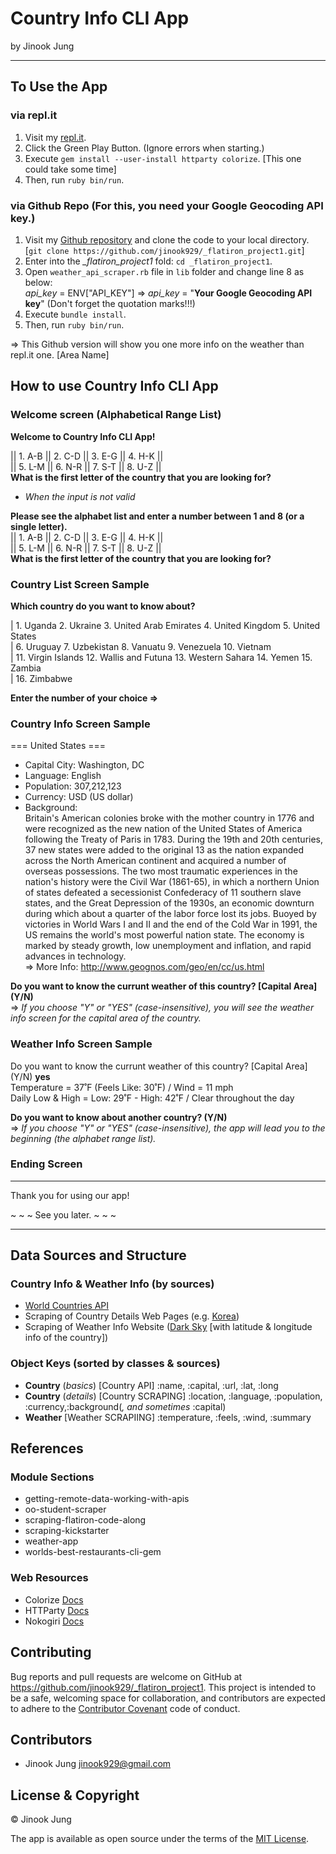 # Country Info CLI App
by Jinook Jung
* * * * * * * * * *
## To Use the App
### via repl.it
1. Visit my [repl.it](https://repl.it/@JinookJung/Country-Info-CLI-App). 
2. Click the Green Play Button. (Ignore errors when starting.)
3. Execute `gem install --user-install httparty colorize`. [This one could take some time]
4. Then, run `ruby bin/run`.

### via Github Repo (For this, you need your Google Geocoding API key.)

1. Visit my [Github repository](https://github.com/jinook929/_flatiron_project1) and clone the code to your local directory. [`git clone https://github.com/jinook929/_flatiron_project1.git`]
2. Enter into the *_flatiron_project1* fold: `cd _flatiron_project1`.
3. Open `weather_api_scraper.rb` file in `lib` folder and change line 8 as below:\
*api_key* = ENV["API_KEY"] => *api_key* = "**Your Google Geocoding API key**" (Don't forget the quotation marks!!!)
4. Execute `bundle install`.
5. Then, run `ruby bin/run`.

=> This Github version will show you one more info on the weather than repl.it one. [Area Name]

## How to use Country Info CLI App

### Welcome screen (Alphabetical Range List)
**Welcome to Country Info CLI App!**

||  1. A-B  ||  2. C-D  ||  3. E-G  ||  4. H-K  ||\
||  5. L-M  ||  6. N-R  ||  7. S-T  ||  8. U-Z  ||\
**What is the first letter of the country that you are looking for?**

- *When the input is not valid*

**Please see the alphabet list and enter a number between 1 and 8 (or a single letter).**\
||  1. A-B  ||  2. C-D  ||  3. E-G  ||  4. H-K  ||\
||  5. L-M  ||  6. N-R  ||  7. S-T  ||  8. U-Z  ||\
**What is the first letter of the country that you are looking for?**

### Country List Screen Sample
**Which country do you want to know about?**

|  1. Uganda                2. Ukraine               3. United Arab Emirates  4. United Kingdom        5. United States\
|  6. Uruguay               7. Uzbekistan            8. Vanuatu               9. Venezuela             10. Vietnam\
| 11.  Virgin Islands      12. Wallis and Futuna    13. Western Sahara       14. Yemen                15. Zambia\
| 16.  Zimbabwe

**Enter the number of your choice =>**

### Country Info Screen Sample
===   United States   ===

- Capital City: Washington, DC
- Language: English
- Population: 307,212,123
- Currency: USD (US dollar)
- Background:\
Britain's American colonies broke with the mother country in 1776 and were recognized as the new nation of the United States of America following the Treaty of Paris in 1783. During the 19th and 20th centuries, 37 new states were added to the original 13 as the nation expanded across the North American continent and acquired a number of overseas possessions. The two most traumatic experiences in the nation's history were the Civil War (1861-65), in which a northern Union of states defeated a secessionist Confederacy of 11 southern slave states, and the Great Depression of the 1930s, an economic downturn during which about a quarter of the labor force lost its jobs. Buoyed by victories in World Wars I and II and the end of the Cold War in 1991, the US remains the world's most powerful nation state. The economy is marked by steady growth, low unemployment and inflation, and rapid advances in technology.\
 => More Info: http://www.geognos.com/geo/en/cc/us.html

**Do you want to know the currunt weather of this country? [Capital Area] (Y/N)**\
=> *If you choose "Y" or "YES" (case-insensitive), you will see the weather info screen for the capital area of the country.*

### Weather Info Screen Sample
Do you want to know the currunt weather of this country? [Capital Area] (Y/N) **yes**\
Temperature =  37˚F (Feels Like: 30˚F) / Wind = 11 mph\
Daily Low & High =  Low: 29˚F - High: 42˚F / Clear throughout the day

**Do you want to know about another country? (Y/N)**\
=> *If you choose "Y" or "YES" (case-insensitive), the app will lead you to the beginning (the alphabet range list).*

### Ending Screen
****************************

Thank you for using our app!

~ ~ ~  See you later.  ~ ~ ~

****************************

## Data Sources and Structure

### Country Info & Weather Info (by sources)
- [World Countries API](http://www.geognos.com/geo/en/world-countries-API.html)
- Scraping of Country Details Web Pages (e.g. [Korea](http://www.geognos.com/geo/en/cc/kr.html))
- Scraping of Weather Info Website ([Dark Sky](https://darksky.net/forecast/37,127.3/) [with latitude & longitude info of the country])

### Object Keys (sorted by classes & sources)
- **Country** (*basics*) [Country API] :name, :capital, :url, :lat, :long
- **Country** (*details*) [Country SCRAPING] :location, :language, :population, :currency,:background(*, and sometimes* :capital)
- **Weather** [Weather SCRAPIING] :temperature, :feels, :wind, :summary

## References

### Module Sections
- getting-remote-data-working-with-apis 
- oo-student-scraper 
- scraping-flatiron-code-along
- scraping-kickstarter
- weather-app
- worlds-best-restaurants-cli-gem 

### Web Resources
- Colorize [Docs](https://github.com/fazibear/colorize)
- HTTParty [Docs](https://github.com/jnunemaker/httparty/tree/master/docs)
- Nokogiri [Docs](label-Parsing+and+Querying)

## Contributing

Bug reports and pull requests are welcome on GitHub at https://github.com/jinook929/_flatiron_project1. This project is intended to be a safe, welcoming space for collaboration, and contributors are expected to adhere to the [Contributor Covenant](contributor-covenant.org) code of conduct.

## Contributors
- Jinook Jung <jinook929@gmail.com>

## License & Copyright
© Jinook Jung

The app is available as open source under the terms of the [MIT License](http://opensource.org/licenses/MIT).